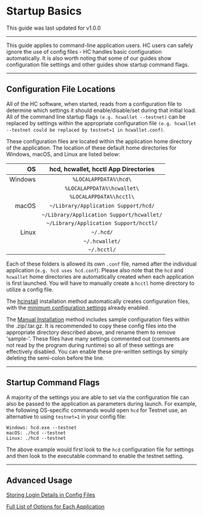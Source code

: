 # Startup Basics

This guide was last updated for v1.0.0

---

This guide applies to command-line application users. HC users can safely ignore the use of config files - HC handles basic configuration automatically. It is also worth noting that some of our guides show configuration file settings and other guides show startup command flags. 

---

## Configuration File Locations

All of the HC software, when started, reads from a configuration file to determine which settings it should enable/disable/set during that initial load. All of the command line startup flags `(e.g. hcwallet --testnet)` can be replaced by settings within the appropriate configuration file `(e.g. hcwallet --testnet could be replaced by testnet=1 in hcwallet.conf)`.

These configuration files are located within the application home directory of the application. The location of these default home directories for Windows, macOS, and Linux are listed below:

| OS      | hcd, hcwallet, hcctl App Directories    |
| -------:|:------------------------------------------:|
| Windows | `%LOCALAPPDATA%\hcd\`                     |
|         | `%LOCALAPPDATA%\hcwallet\`                |
|         | `%LOCALAPPDATA%\hcctl\`                   |
| macOS   | `~/Library/Application Support/hcd/`      |
|         | `~/Library/Application Support/hcwallet/` |
|         | `~/Library/Application Support/hcctl/`    |
| Linux   | `~/.hcd/`                                 |
|         | `~/.hcwallet/`                            |
|         | `~/.hcctl/`                               |

Each of these folders is allowed its own `.conf` file, named after the individual application (`e.g. hcd uses hcd.conf`). Please also note that the `hcd` and `hcwallet` home directories are automatically created when each application is first launched. You will have to manually create a `hcctl` home directory to utilize a config file.

The [hcinstall](/getting-started/user-guides/cli-installation.md) installation method automatically creates configuration files, with the [minimum configuration settings](/advanced/manual-cli-install.md#minimum-configuration) already enabled. 

The [Manual Installation](/advanced/manual-cli-install.md#installation) method includes sample configuration files within the .zip/.tar.gz. It is recommended to copy these config files into the appropriate directory described above, and rename them to remove 'sample-'. These files have many settings commented out (comments are not read by the program during runtime) so all of these settings are effectively disabled. You can enable these pre-written settings by simply deleting the semi-colon before the line.

---

## Startup Command Flags

A majority of the settings you are able to set via the configuration file can also be passed to the application as parameters during launch. For example, the following OS-specific commands would open `hcd` for Testnet use, an alternative to using `testnet=1` in your config file:

    Windows: hcd.exe --testnet
    macOS: ./hcd --testnet
    Linux: ./hcd --testnet

The above example would first look to the `hcd` configuration file for settings and then look to the executable command to enable the testnet setting. 

---

## Advanced Usage

[Storing Login Details in Config Files](/advanced/storing-login-details.md) <!-- This has the same information found in the above, Minimum Configuration section. Could probably delete. -->

[Full List of Options for Each Application](/advanced/program-options.md)
